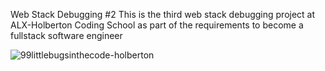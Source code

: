 Web Stack Debugging #2
This is the third web stack debugging project at ALX-Holberton Coding School as part of the requirements to become a fullstack software engineer


![99littlebugsinthecode-holberton](https://user-images.githubusercontent.com/85700432/194875564-3cbfb4ef-f6ec-4bf1-80ac-4ebd02d24795.jpg)
